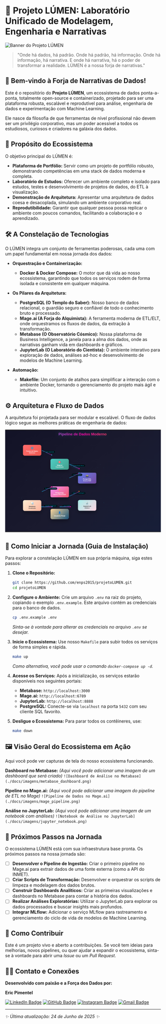# 🌌 Projeto LÚMEN: Laboratório Unificado de Modelagem, Engenharia e Narrativas

![Banner do Projeto LÚMEN](./img/banner._lumen.png)

> "Onde há dados, há padrão. Onde há padrão, há informação. Onde há informação, há narrativa. E onde há narrativa, há o poder de transformar a realidade. LÚMEN é a nossa forja de narrativas."

## 🚀 Bem-vindo à Forja de Narrativas de Dados!

Este é o repositório do **Projeto LÚMEN**, um ecossistema de dados ponta-a-ponta, totalmente open-source e containerizado, projetado para ser uma plataforma robusta, escalável e reprodutível para análise, engenharia de dados e experimentação com Machine Learning.

Ele nasce da filosofia de que ferramentas de nível profissional não devem ser um privilégio corporativo, mas um poder acessível a todos os estudiosos, curiosos e criadores na galáxia dos dados.

## 🎯 Propósito do Ecossistema

O objetivo principal do LÚMEN é:

*   **Plataforma de Portfólio:** Servir como um projeto de portfólio robusto, demonstrando competências em uma stack de dados moderna e completa.
*   **Laboratório de Estudos:** Oferecer um ambiente completo e isolado para estudos, testes e desenvolvimento de projetos de dados, do ETL à visualização.
*   **Demonstração de Arquitetura:** Apresentar uma arquitetura de dados coesa e desacoplada, simulando um ambiente corporativo real.
*   **Reprodutibilidade:** Garantir que qualquer pessoa possa replicar o ambiente com poucos comandos, facilitando a colaboração e o aprendizado.

## 🛠️ A Constelação de Tecnologias

O LÚMEN integra um conjunto de ferramentas poderosas, cada uma com um papel fundamental em nossa jornada dos dados:

*   **Orquestração e Containerização:**
    *   **Docker & Docker Compose:** O motor que dá vida ao nosso ecossistema, garantindo que todos os serviços rodem de forma isolada e consistente em qualquer máquina.

*   **Os Pilares da Arquitetura:**
    *   **PostgreSQL (O Templo do Saber):** Nosso banco de dados relacional, o guardião seguro e confiável de todo o conhecimento bruto e processado.
    *   **Mage.ai (A Forja do Alquimista):** A ferramenta moderna de ETL/ELT, onde orquestramos os fluxos de dados, da extração à transformação.
    *   **Metabase (O Observatório Cósmico):** Nossa plataforma de Business Intelligence, a janela para a alma dos dados, onde as narrativas ganham vida em dashboards e gráficos.
    *   **JupyterLab (O Laboratório do Cientista):** O ambiente interativo para exploração de dados, análises ad-hoc e desenvolvimento de modelos de Machine Learning.

*   **Automação:**
    *   **Makefile:** Um conjunto de atalhos para simplificar a interação com o ambiente Docker, tornando o gerenciamento do projeto mais ágil e intuitivo.

## ⚙️ Arquitetura e Fluxo de Dados

A arquitetura foi projetada para ser modular e escalável. O fluxo de dados lógico segue as melhores práticas de engenharia de dados:

![Diagrama de Arquitetura LÚMEN](./img/diagrama01.png)

## 🏁 Como Iniciar a Jornada (Guia de Instalação)

Para explorar a constelação LÚMEN em sua própria máquina, siga estes passos:

1.  **Clone o Repositório:**
    ```bash
    git clone https://github.com/enps2015/projetoLUMEN.git
    cd projetoLUMEN
    ```

2.  **Configure o Ambiente:**
    Crie um arquivo `.env` na raiz do projeto, copiando o exemplo `.env.example`. Este arquivo contém as credenciais para o banco de dados.
    ```bash
    cp .env.example .env
    ```
    *Sinta-se à vontade para alterar as credenciais no arquivo `.env` se desejar.*

3.  **Inicie o Ecossistema:**
    Use nosso `Makefile` para subir todos os serviços de forma simples e rápida.
    ```bash
    make up
    ```
    *Como alternativa, você pode usar o comando `docker-compose up -d`.*

4.  **Acesse os Serviços:**
    Após a inicialização, os serviços estarão disponíveis nos seguintes portais:
    *   **Metabase:** `http://localhost:3000`
    *   **Mage.ai:** `http://localhost:6789`
    *   **JupyterLab:** `http://localhost:8888`
    *   **PostgreSQL:** Conecte-se via `localhost` na porta `5432` com seu cliente SQL favorito.

5.  **Desligue o Ecossistema:**
    Para parar todos os contêineres, use:
    ```bash
    make down
    ```

## 🖼️ Visão Geral do Ecossistema em Ação

Aqui você pode ver capturas de tela do nosso ecossistema funcionando.

**Dashboard no Metabase:**
*(Aqui você pode adicionar uma imagem de um dashboard que será criado)*
`![Dashboard de Análise no Metabase](./docs/imagens/metabase_dashboard.png)`

**Pipeline no Mage.ai:**
*(Aqui você pode adicionar uma imagem do pipeline de ETL no Mage)*
`![Pipeline de Dados no Mage.ai](./docs/imagens/mage_pipeline.png)`

**Análise no JupyterLab:**
*(Aqui você pode adicionar uma imagem de um notebook com análises)*
`![Notebook de Análise no JupyterLab](./docs/imagens/jupyter_notebook.png)`

## 🔭 Próximos Passos na Jornada

O ecossistema LÚMEN está com sua infraestrutura base pronta. Os próximos passos na nossa jornada são:

*   [ ] **Desenvolver o Pipeline de Ingestão:** Criar o primeiro pipeline no Mage.ai para extrair dados de uma fonte externa (como a API do INMET).
*   [ ] **Criar Scripts de Transformação:** Desenvolver e orquestrar os scripts de limpeza e modelagem dos dados brutos.
*   [ ] **Construir Dashboards Analíticos:** Criar as primeiras visualizações e dashboards no Metabase para contar a história dos dados.
*   [ ] **Realizar Análises Exploratórias:** Utilizar o JupyterLab para explorar os dados processados e buscar insights mais profundos.
*   [ ] **Integrar MLflow:** Adicionar o serviço MLflow para rastreamento e gerenciamento do ciclo de vida de modelos de Machine Learning.

## 🤝 Como Contribuir

Este é um projeto vivo e aberto a contribuições. Se você tem ideias para melhorias, novos pipelines, ou quer ajudar a expandir o ecossistema, sinta-se à vontade para abrir uma *Issue* ou um *Pull Request*.

## 👨‍💻 Contato e Conexões

**Desenvolvido com paixão e a Força dos Dados por:**

**Eric Pimentel**

[![LinkedIn Badge](https://img.shields.io/badge/LinkedIn-0077B5?style=for-the-badge&logo=linkedin&logoColor=white)](https://www.linkedin.com/in/eric-np-santos/)
[![GitHub Badge](https://img.shields.io/badge/GitHub-100000?style=for-the-badge&logo=github&logoColor=white)](https://github.com/enps2015)
[![Instagram Badge](https://img.shields.io/badge/Instagram-E4405F?style=for-the-badge&logo=instagram&logoColor=white)](https://www.instagram.com/eric.n.pimentel/)
[![Gmail Badge](https://img.shields.io/badge/Gmail-D14836?style=for-the-badge&logo=gmail&logoColor=white)](mailto:enps2006@gmail.com)

---

*✨ Última atualização: 24 de Junho de 2025 ✨*